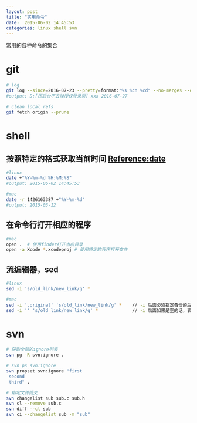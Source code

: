 ```yaml
---
layout: post
title: "实用命令"
date:  2015-06-02 14:45:53
categories: linux shell svn
---
```


常用的各种命令的集合

# git
```sh
# log
git log --since=2016-07-23 --pretty=format:"%s %cn %cd" --no-merges --date=short
#output: D:[压后台不去掉授权登录页] xxx 2016-07-27

# clean local refs
git fetch origin --prune
```

# shell

## 按照特定的格式获取当前时间 [Reference:date](http://man7.org/linux/man-pages/man1/date.1.html)
```sh
#linux
date +"%Y-%m-%d %H:%M:%S"
#output: 2015-06-02 14:45:53

#mac
date -r 1426163387 +"%Y-%m-%d"
#output: 2015-03-12
```


## 在命令行打开相应的程序
```sh
#mac
open .  # 使用finder打开当前目录
open -a Xcode *.xcodeproj # 使用特定的程序打开文件
```


## 流编辑器，sed
```sh
#linux
sed -i 's/old_link/new_link/g' *

#mac
sed -i '.original' 's/old_link/new_link/g' * 	// -i 后面必须指定备份的后缀名
sed -i '' 's/old_link/new_link/g' *				// -i 后面如果是空的话，表明忽略后缀名
```

# svn
```sh
# 获取全部的ignore列表
svn pg -R svn:ignore .

# svn ps svn:ignore
svn propset svn:ignore "first
 second
 third" .

# 指定文件提交
svn changelist sub sub.c sub.h
svn cl --remove sub.c
svn diff --cl sub
svn ci --changelist sub -m "sub"
```

